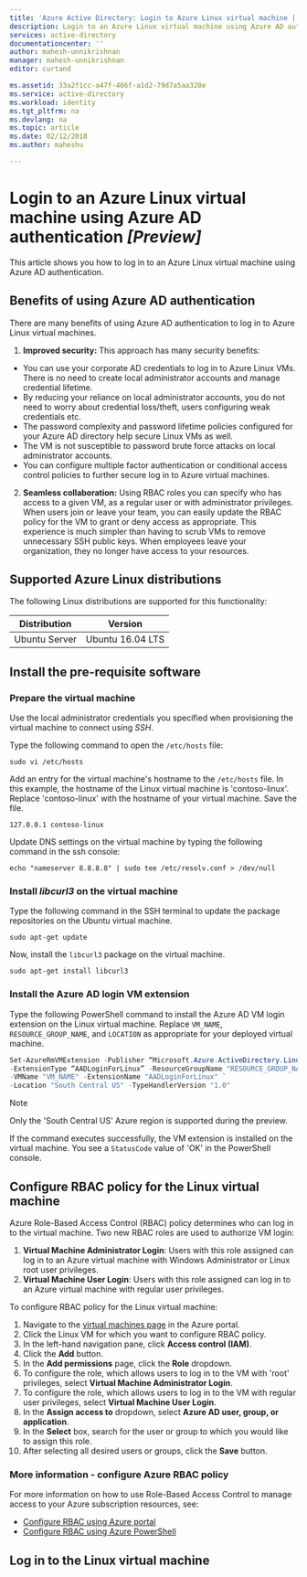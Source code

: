 ```yaml
---
title: 'Azure Active Directory: Login to Azure Linux virtual machine | Microsoft Docs'
description: Login to an Azure Linux virtual machine using Azure AD authentication
services: active-directory
documentationcenter: ''
author: mahesh-unnikrishnan
manager: mahesh-unnikrishnan
editor: curtand

ms.assetid: 33a2f1cc-a47f-406f-a1d2-79d7a5aa320e
ms.service: active-directory
ms.workload: identity
ms.tgt_pltfrm: na
ms.devlang: na
ms.topic: article
ms.date: 02/12/2018
ms.author: maheshu

---
```


# Login to an Azure Linux virtual machine using Azure AD authentication *[Preview]*
This article shows you how to log in to an Azure Linux virtual machine using Azure AD authentication.

## Benefits of using Azure AD authentication
There are many benefits of using Azure AD authentication to log in to Azure Linux virtual machines.

1. **Improved security:** This approach has many security benefits:
  - You can use your corporate AD credentials to log in to Azure Linux VMs. There is no need to create local administrator accounts and manage credential lifetime.
  - By reducing your reliance on local administrator accounts, you do not need to worry about credential loss/theft, users configuring weak credentials etc.
  - The password complexity and password lifetime policies configured for your Azure AD directory help secure Linux VMs as well.
  - The VM is not susceptible to password brute force attacks on local administrator accounts.
  - You can configure multiple factor authentication or conditional access control policies to further secure log in to Azure virtual machines.

2. **Seamless collaboration:** Using RBAC roles you can specify who has access to a given VM, as a regular user or with administrator privileges. When users join or leave your team, you can easily update the RBAC policy for the VM to grant or deny access as appropriate. This experience is much simpler than having to scrub VMs to remove unnecessary SSH public keys. When employees leave your organization, they no longer have access to your resources.


## Supported Azure Linux distributions
The following Linux distributions are supported for this functionality:

| Distribution | Version |
| --- | --- |
| Ubuntu Server | Ubuntu 16.04 LTS |


## Install the pre-requisite software

### Prepare the virtual machine
Use the local administrator credentials you specified when provisioning the virtual machine to connect using *SSH*.

Type the following command to open the ```/etc/hosts``` file:
```
sudo vi /etc/hosts
```

Add an entry for the virtual machine's hostname to the ```/etc/hosts``` file. In this example, the hostname of the Linux virtual machine is 'contoso-linux'. Replace 'contoso-linux' with the hostname of your virtual machine. Save the file.
```
127.0.0.1 contoso-linux
```

Update DNS settings on the virtual machine by typing the following command in the ssh console:
```
echo "nameserver 8.8.8.8" | sudo tee /etc/resolv.conf > /dev/null
```

### Install *libcurl3* on the virtual machine
Type the following command in the SSH terminal to update the package repositories on the Ubuntu virtual machine.
```
sudo apt-get update
```
Now, install the ```libcurl3``` package on the virtual machine.
```
sudo apt-get install libcurl3
```

### Install the Azure AD login VM extension
Type the following PowerShell command to install the Azure AD VM login extension on the Linux virtual machine. Replace ```VM_NAME```, ```RESOURCE_GROUP_NAME```, and ```LOCATION``` as appropriate for your deployed virtual machine.

```PowerShell
Set-AzureRmVMExtension -Publisher “Microsoft.Azure.ActiveDirectory.LinuxSSH.Edp” `
-ExtensionType “AADLoginForLinux” -ResourceGroupName "RESOURCE_GROUP_NAME" `
-VMName "VM_NAME" -ExtensionName "AADLoginForLinux" `
-Location "South Central US" -TypeHandlerVersion "1.0"
```

>[!NOTE]
> Only the 'South Central US' Azure region is supported during the preview.
>

If the command executes successfully, the VM extension is installed on the virtual machine. You see a ```StatusCode``` value of 'OK' in the PowerShell console.


## Configure RBAC policy for the Linux virtual machine
Azure Role-Based Access Control (RBAC) policy determines who can log in to the virtual machine. Two new RBAC roles are used to authorize VM login:
1. **Virtual Machine Administrator Login**: Users with this role assigned can log in to an Azure virtual machine with Windows Administrator or Linux root user privileges.
2. **Virtual Machine User Login**: Users with this role assigned can log in to an Azure virtual machine with regular user privileges.

To configure RBAC policy for the Linux virtual machine:

1. Navigate to the [virtual machines page](https://portal.azure.com/#blade/HubsExtension/Resources/resourceType/Microsoft.Compute%2FVirtualMachines) in the Azure portal.
2. Click the Linux VM for which you want to configure RBAC policy.
3. In the left-hand navigation pane, click **Access control (IAM)**.
4. Click the **Add** button.
5. In the **Add permissions** page, click the **Role** dropdown.
6. To configure the role, which allows users to log in to the VM with 'root' privileges, select **Virtual Machine Administrator Login**.
7. To configure the role, which allows users to log in to the VM with regular user privileges, select **Virtual Machine User Login**.
8. In the **Assign access to** dropdown, select **Azure AD user, group, or application**.
9. In the **Select** box, search for the user or group to which you would like to assign this role.
10. After selecting all desired users or groups, click the **Save** button.

### More information - configure Azure RBAC policy
For more information on how to use Role-Based Access Control to manage access to your Azure subscription resources, see:
* [Configure RBAC using Azure portal](../../active-directory/role-based-access-control-configure.md)
* [Configure RBAC using Azure PowerShell](../../active-directory/role-based-access-control-manage-access-powershell.md)

## Log in to the Linux virtual machine

